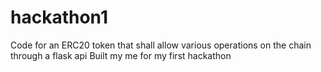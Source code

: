 # hackathon1
Code for an ERC20 token that shall allow various operations on the chain through a flask api
Built my me for my first hackathon
